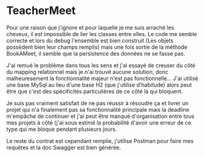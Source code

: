 # TeacherMeet

Pour une raison que j'ignore et pour laquelle je me suis arraché les cheveux, il est impossible de lier les classes entre elles.
Le code me semble correcte et lors du debug l'ensemble est bien construit (Les objets possèdent bien leur champs remplis) mais une fois sortie de la méthode BookAMeet,
il semble que la persistence des données ne se fasse pas.

J'ai remué le problème dans tous les sens et j'ai essayé de creuser du côté du mapping relationnel mais je n'ai trouvé aucune solution, donc malheuresement la fonctionnalité majeur n'est pas fonctionnelle...
J'ai utilisé une base MySql au lieu d'une base H2 (que j'utilise d'habitude) alors peut être que c'est des spécificités particulières de ce côté là qui bloquent.

Je suis pas vraiment satisfait de ne pas réussir à résoudre ça et livrer un projet qui n'a finalement pas sa fonctionnalité principale mais la deadline m'empâche de continuer
et j'ai peut être manqué d'organisation entre tous mes projets à côté (j'ai sous estimé la probabilité d'avoir une erreur de ce type qui me bloque pendant plusieurs jours.

Le reste du contrat est cependant remplie, j'utilise Postman pour faire mes requêtes et la doc Swagger est bien générée.
